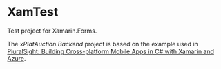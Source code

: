 # XamTest

Test project for Xamarin.Forms.

The _xPlatAuction.Backend_ project is based on the example used in [PluralSight: Building Cross-platform Mobile Apps in C# with Xamarin and Azure](https://app.pluralsight.com/library/courses/building-cross-platform-mobile-apps-csharp-xamarin-azure-update/table-of-contents).
